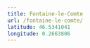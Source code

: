 ```yaml
---
title: Fontaine-le-Comte
url: /fontaine-le-comte/
latitude: 46.5341041
longitude: 0.2663806
---
```


